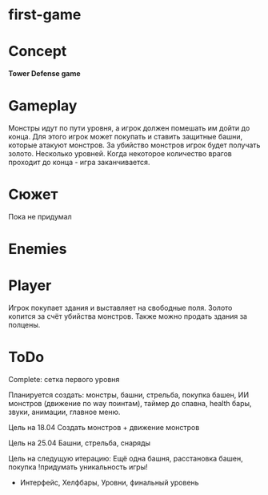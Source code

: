 # first-game

# Concept
**Tower Defense game**
# Gameplay
Монстры идут по пути уровня, а игрок должен помешать им дойти до конца. Для этого игрок может покупать и ставить защитные башни, которые атакуют монстров. За убийство монстров игрок будет получать золото. Несколько уровней. Когда некоторое количество врагов проходит до конца - игра заканчивается.
# Сюжет
Пока не придумал

# Enemies

# Player
Игрок покупает здания и выставляет на свободные поля. Золото копится за счёт убийства монстров. Также можно продать здания за полцены.
# ToDo
Complete: сетка первого уровня

Планируется создать: монстры, башни, стрельба, покупка башен, ИИ монстров (движение по way поинтам), таймер до спавна, health бары, звуки, анимации, главное меню.

Цель на 18.04
Создать монстров + движение монстров

Цель на 25.04
Башни, стрельба, снаряды

Цель на следущую итерацию:
Ещё одна башня, расстановка башен, покупка
             !придумать уникальность игры!
+ Интерфейс, Хелфбары, Уровни, финальный уровень
